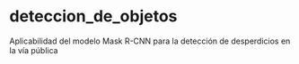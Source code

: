 # deteccion_de_objetos

Aplicabilidad del modelo Mask R-CNN para la detección de desperdicios en la vía pública

